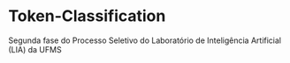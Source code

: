 # Token-Classification
 Segunda fase do Processo Seletivo do Laboratório de Inteligência Artificial (LIA) da UFMS
